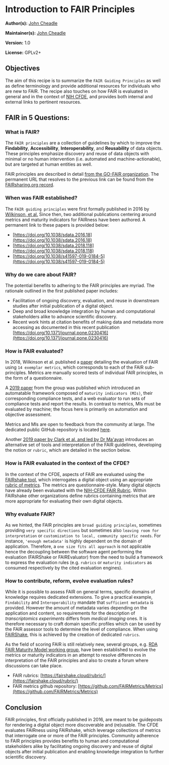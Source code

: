 # Introduction to FAIR Principles

**Author(s):** [John Cheadle](https://orcid.org/0000-0002-0106-4415)

**Maintainer(s):** [John Cheadle](https://orcid.org/0000-0002-0106-4415)

**Version:** 1.0

**License:** GPLv2+

## Objectives

The aim of this recipe is to summarize the `FAIR Guiding Principles` as well as define terminology and provide additional resources for individuals who are new to FAIR.  The recipe also touches on how FAIR is evaluated in general and in the context of [NIH CFDE](https://commonfund.nih.gov/dataecosystem), and provides both internal and external links to pertinent resources.


## FAIR in 5 Questions:

### What is FAIR?

The `FAIR principles` are a collection of guidelines by which to improve the  **Findability**, **Accessibility**, **Interoperability**, and **Reusability** of data objects. These principles emphasize discovery and reuse of data objects with minimal or no human intervention (i.e. automated and machine-actionable), but are targeted at human entities as well.

FAIR principles are described in detail [from the GO-FAIR organization](https://www.go-fair.org/fair-principles/). The permanent URL that resolves to the previous link can be found from the [FAIRsharing.org record](https://doi.org/10.25504/FAIRsharing.WWI10U).



### When was FAIR established?

The `FAIR guiding principles` were first formally published in 2016 by [Wilkinson, et al.](https://doi.org/10.1038/sdata.2016.18)  Since then, two additional publications centering around metrics and maturity indicators for FAIRness have been authored. A permanent link to these papers is provided below:

* [https://doi.org/10.1038/sdata.2016.18](https://doi.org/10.1038/sdata.2016.18)
* [https://doi.org/10.1038/sdata.2018.118](https://doi.org/10.1038/sdata.2018.118)
* [https://doi.org/10.1038/s41597-019-0184-5](https://doi.org/10.1038/s41597-019-0184-5)

    
### Why do we care about FAIR?

The potential benefits to adhering to the FAIR principles are myriad. The rationale outlined in the first published paper includes:

* Facilitation of ongoing discovery, evaluation, and reuse in downstream studies after initial publication of a digital object.
* Deep and broad knowledge integration by human and computational stakeholders alike to advance scientific discovery.
* Recent work hints at citation benefits of making data and metadata more accessing as documented in this recent publication [https://doi.org/10.1371/journal.pone.0230416](https://doi.org/10.1371/journal.pone.0230416)


### How is FAIR evaluated?

In 2018, Wilkinson et al. published a [paper](https://doi.org/10.1038/sdata.2018.118) detailing the evaluation of FAIR using `14 exemplar metrics`, which corresponds to each of the FAIR sub-principles. Metrics are manually scored tests of individual FAIR principles, in the form of a questionnaire.

A [2019 paper](https://doi.org/10.1038/s41597-019-0184-5) from the group was published which introduced an automatable framework composed of `maturity indicators (MIs)`, their corresponding compliance tests, and a web evaluator to run sets of compliance tests and report the results.  In contrast to metrics, MIs must be evaluated by machine; the focus here is primarily on automation and objective assessment.

Metrics and MIs are open to feedback from the community at large.  The dedicated public GitHub repository is located [here](https://github.com/FAIRMetrics).

Another [2019 paper by Clark et al. and led by Dr Ma'ayan](https://doi.org/10.1016/j.cels.2019.09.011) introduces  an alternative set of tools and interpretation of the FAIR guidelines, developing the notion or `rubric`, which are detailed in the section below. 


### How is FAIR evaluated in the context of the CFDE?

In the context of the CFDE, aspects of FAIR are evaluated using the [FAIRshake tool](https://fairshake.cloud/), which interrogates a digital object using an appropriate [rubric of metrics](https://fairshake.cloud/rubric/). The metrics are questionnaire-style. Many digital objects have already been evaluated with the [NIH-CFDE FAIR Rubric](https://fairshake.cloud/rubric/36/). Within FAIRshake other organizations define rubrics containing metrics that are more appropriate for evaluating their own digital objects.


### Why evaluate FAIR?

As we hinted, the FAIR principles are `broad guiding principles`, sometimes providing `very specific directions` but sometimes also `leaving room for interpretation` or `customization to local, community specific needs`. For instance, `'enough metadata'` is highly dependent on the domain of application. Therefore, a `one size fits all approach` is not applicable hence the decoupling between the software agent performing the evaluation (FAIRShake or FAIREvaluator) from the need to build a framework to express the evaluation rules (e.g. `rubrics` or `maturity indicators` as consumed respectively by the cited evaluation engines).


### How to contribute, reform, evolve evaluation rules?

While it is possible to assess FAIR on general terms, specific domains of knowledge requires dedicated extensions. To give a practical example, `Findability` and `Interoperability` mandate that `sufficient metadata` is provided. However the amount of metadata varies depending on the application and content, so requirements for the description of *transcriptomics experiments* differs from *medical imaging* ones.
It is therefore necessary to craft domain specific profiles which can be used by the FAIR assessor tools to determine the level of compliance. When using [FAIRShake](https://fairshake.cloud/), this is achieved by the creation of dedicated `rubrics`.

As the field of scoring FAIR is still relatively new, several groups, e.g. [RDA FAIR Maturity Model working group](https://www.rd-alliance.org/groups/fair-data-maturity-model-wg),  have been established to evolve the metrics or maturity indicators in an attempt to resolve differences in interpretation of the FAIR principles and also to create a forum where discussions can take place.

* FAIR rubrics: [https://fairshake.cloud/rubric/](https://fairshake.cloud/rubric/)<br/>
* FAIR metrics github repository: [https://github.com/FAIRMetrics/Metrics](https://github.com/FAIRMetrics/Metrics)<br/>


## Conclusion


FAIR principles, first officially published in 2016, are meant to be guideposts for rendering a digital object more discoverable and (re)usable.  The CFDE evaluates FAIRness using FAIRshake, which leverage collections of metrics that interrogate one or more of the FAIR principles.  Community adherence to FAIR principles provides benefits to human and computational stakeholders alike by facilitating ongoing discovery and reuse of digital objects after initial publication and enabling knowledge integration to further scientific discovery.

